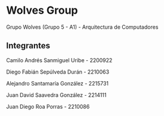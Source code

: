 # Wolves Group
Grupo Wolves (Grupo 5 - A1) - Arquitectura de Computadores

## Integrantes

Camilo Andrés Sanmiguel Uribe - 2200922

Diego Fabián Sepúlveda Durán - 2210063

Alejandro Santamaría González - 2215731

Juan David Saavedra González - 2214111

Juan Diego Roa Porras - 2210086

